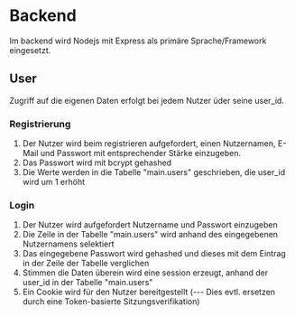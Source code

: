 # Backend

Im backend wird Nodejs mit Express als primäre Sprache/Framework eingesetzt.

## User

Zugriff auf die eigenen Daten erfolgt bei jedem Nutzer üder seine user_id.

### Registrierung

1. Der Nutzer wird beim registrieren aufgefordert, einen Nutzernamen, E-Mail und Passwort mit entsprechender Stärke einzugeben.
2. Das Passwort wird mit bcrypt gehashed
3. Die Werte werden in die Tabelle "main.users" geschrieben, die user_id wird um 1 erhöht

### Login

1. Der Nutzer wird aufgefordert Nutzername und Passwort einzugeben
2. Die Zeile in der Tabelle "main.users" wird anhand des eingegebenen Nutzernamens selektiert
3. Das eingegebene Passwort wird gehashed und dieses mit dem Eintrag in der Zeile der Tabelle verglichen
4. Stimmen die Daten überein wird eine session erzeugt, anhand der user_id in der Tabelle "main.users"
5. Ein Cookie wird für den Nutzer bereitgestellt (--- Dies evtl. ersetzen durch eine Token-basierte Sitzungsverifikation)